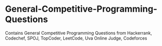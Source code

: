 # General-Competitive-Programming-Questions
Contains General Competitive Programming Questions from Hackerrank, Codechef, SPOJ, TopCoder, LeetCode, Uva Online Judge, Codeforces
